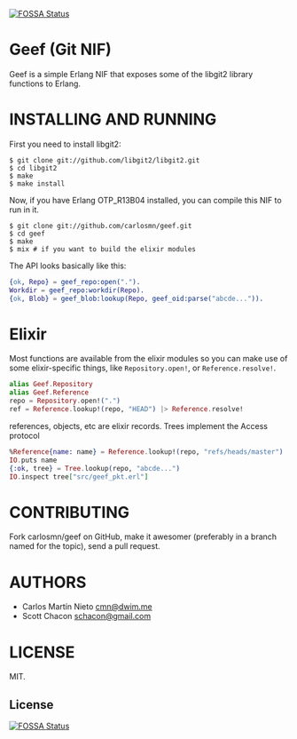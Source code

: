 [![FOSSA Status](https://app.fossa.io/api/projects/git%2Bgithub.com%2FLLCAEON%2Fgeef.svg?type=shield)](https://app.fossa.io/projects/git%2Bgithub.com%2FLLCAEON%2Fgeef?ref=badge_shield)

Geef (Git NIF)
================

Geef is a simple Erlang NIF that exposes some of the libgit2 library functions
to Erlang.

INSTALLING AND RUNNING
========================

First you need to install libgit2:

    $ git clone git://github.com/libgit2/libgit2.git
    $ cd libgit2
    $ make
    $ make install

Now, if you have Erlang OTP_R13B04 installed, you can compile this NIF to run
in it.

    $ git clone git://github.com/carlosmn/geef.git
    $ cd geef
    $ make
    $ mix # if you want to build the elixir modules

The API looks basically like this:

```erlang
{ok, Repo} = geef_repo:open(".").
Workdir = geef_repo:workdir(Repo).
{ok, Blob} = geef_blob:lookup(Repo, geef_oid:parse("abcde...")).
```

Elixir
======

Most functions are available from the elixir modules so you can make use of some elixir-specific
things, like `Repository.open!`, or `Reference.resolve!`.

```elixir
alias Geef.Repository
alias Geef.Reference
repo = Repository.open!(".")
ref = Reference.lookup!(repo, "HEAD") |> Reference.resolve!
```

references, objects, etc are elixir records. Trees implement the Access protocol

```elixir
%Reference{name: name} = Reference.lookup!(repo, "refs/heads/master")
IO.puts name
{:ok, tree} = Tree.lookup(repo, "abcde...")
IO.inspect tree["src/geef_pkt.erl"]
```

CONTRIBUTING
==============

Fork carlosmn/geef on GitHub, make it awesomer (preferably in a branch named
for the topic), send a pull request.


AUTHORS 
==============

* Carlos Martín Nieto <cmn@dwim.me>
* Scott Chacon <schacon@gmail.com>


LICENSE
==============

MIT.


## License
[![FOSSA Status](https://app.fossa.io/api/projects/git%2Bgithub.com%2FLLCAEON%2Fgeef.svg?type=large)](https://app.fossa.io/projects/git%2Bgithub.com%2FLLCAEON%2Fgeef?ref=badge_large)